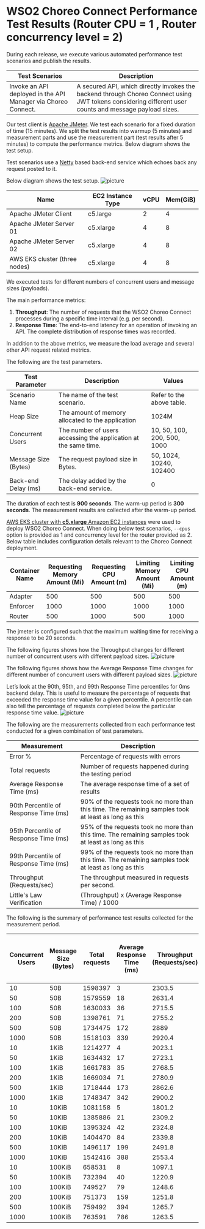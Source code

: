 # WSO2 Choreo Connect Performance Test Results (Router CPU = 1 , Router concurrency level = 2)

During each release, we execute various automated performance test scenarios and publish the results.

| Test Scenarios | Description |
| -------------- | ----------- |
| Invoke an API deployed in the API Manager via Choreo Connect. | A secured API, which directly invokes the backend through Choreo Connect using JWT tokens considering different user counts and message payload sizes. |

Our test client is [Apache JMeter](https://jmeter.apache.org/index.html). We test each scenario for a fixed duration of
time (15 minutes). We split the test results into warmup (5 minutes) and measurement parts and use the measurement part (test results after 5 minutes) to compute the
performance metrics. Below diagram shows the test setup.

Test scenarios use a [Netty](https://netty.io/) based back-end service which echoes back any request
posted to it.

Below diagram shows the test setup.
![picture](images/diagram.png)

| Name                          | EC2 Instance Type | vCPU | Mem(GiB) |
| ----------------------------- | ----------------- | ---- | -------- |
| Apache JMeter Client          | c5.large          | 2    | 4        |
| Apache JMeter Server 01       | c5.xlarge         | 4    | 8        |
| Apache JMeter Server 02       | c5.xlarge         | 4    | 8        |
| AWS EKS cluster (three nodes) | c5.xlarge         | 4    | 8        |

We executed tests for different numbers of concurrent users and message sizes (payloads).

The main performance metrics:

1. **Throughput**: The number of requests that the WSO2 Choreo Connect processes during a specific time interval (e.g. per second).
2. **Response Time**: The end-to-end latency for an operation of invoking an API. The complete distribution of response times was recorded.

In addition to the above metrics, we measure the load average and several other API request related metrics.

The following are the test parameters.

| Test Parameter       | Description                                                     | Values                      |
| -------------------- | --------------------------------------------------------------- | --------------------------- |
| Scenario Name        | The name of the test scenario.                                  | Refer to the above table.   |
| Heap Size            | The amount of memory allocated to the application               | 1024M                       |
| Concurrent Users     | The number of users accessing the application at the same time. | 10, 50, 100, 200, 500, 1000 |
| Message Size (Bytes) | The request payload size in Bytes.                              | 50, 1024, 10240, 102400     |
| Back-end Delay (ms)  | The delay added by the back-end service.                        | 0                           |

The duration of each test is **900 seconds**. The warm-up period is **300 seconds**.
The measurement results are collected after the warm-up period.

[AWS EKS cluster with **c5.xlarge** Amazon EC2 instances](https://aws.amazon.com/eks/?nc2=type_a) were used to deploy WSO2 Choreo Connect.
When doing below test scenarios, `--cpus` option is provided as 1 and concurrency level for the router provided as 2. Below table includes
configuration details relevant to the Choreo Connect deployment.

|Container Name|Requesting Memory Amount (Mi)|Requesting CPU Amount (m)|Limiting Memory Amount (Mi)|Limiting CPU Amount (m)|
|--------------|-----------------------------|-------------------------|---------------------------|-----------------------|
|Adapter       |500                          |500                      |500                        |500                    |
|Enforcer      |1000                         |1000                     |1000                       |1000                   |
|Router        |500                          |1000                     |500                        |1000                   |


The jmeter is configured such that the maximum waiting time for receiving a response to be 20 seconds.

The following figures shows how the Throughput changes for different number of concurrent users with different payload sizes.
![picture](images/throughput.png)

The following figures shows how the Average Response Time changes for different number of concurrent users with different payload sizes.
![picture](images/response_time_0ms.png)

Let’s look at the 90th, 95th, and 99th Response Time percentiles for 0ms backend delay.
This is useful to measure the percentage of requests that exceeded the response time value for a given percentile.
A percentile can also tell the percentage of requests completed below the particular response time value.
![picture](images/percentile.png)

The following are the measurements collected from each performance test conducted for a given combination of
test parameters.

| Measurement | Description |
| ----------- | ----------- |
| Error % | Percentage of requests with errors |
| Total requests | Number of requests happened during the testing period |
| Average Response Time (ms) | The average response time of a set of results |
| 90th Percentile of Response Time (ms) | 90% of the requests took no more than this time. The remaining samples took at least as long as this |
| 95th Percentile of Response Time (ms) | 95% of the requests took no more than this time. The remaining samples took at least as long as this |
| 99th Percentile of Response Time (ms) | 99% of the requests took no more than this time. The remaining samples took at least as long as this |
| Throughput (Requests/sec) | The throughput measured in requests per second. |
| Little's Law Verification |  (Throughput) x (Average Response Time) / 1000|

The following is the summary of performance test results collected for the measurement period.

|Concurrent Users|Message Size (Bytes)|Total requests|Average Response Time (ms)|Throughput (Requests/sec)|Error %|Error Count|Little's law verification|90th Percentile of Response Time (ms)|95th Percentile of Response Time (ms)|99th Percentile of Response Time (ms)|
|----------------|--------------------|--------------|--------------------------|-------------------------|-------|-----------|-------------------------|-------------------------------------|-------------------------------------|-------------------------------------|
|10              |50B                 |1598397       |3                         |2303.5                   |0      |0          |6.9105                   |5                                    |5                                    |11                                   |
|50              |50B                 |1579559       |18                        |2631.4                   |0      |0          |47.3652                  |55                                   |58                                   |62                                   |
|100             |50B                 |1630033       |36                        |2715.5                   |0      |0          |97.758                   |71                                   |74                                   |79                                   |
|200             |50B                 |1398761       |71                        |2755.2                   |0      |0          |195.6192                 |95                                   |98                                   |106                                  |
|500             |50B                 |1734475       |172                       |2889                     |0      |0          |496.908                  |203                                  |211                                  |264                                  |
|1000            |50B                 |1518103       |339                       |2920.4                   |0      |0          |990.0156                 |393                                  |402                                  |455                                  |
|10              |1KiB                |1214277       |4                         |2023.1                   |0      |0          |8.0924                   |5                                    |6                                    |9                                    |
|50              |1KiB                |1634432       |17                        |2723.1                   |0      |0          |46.2927                  |52                                   |55                                   |60                                   |
|100             |1KiB                |1661783       |35                        |2768.5                   |0      |0          |96.8975                  |72                                   |75                                   |80                                   |
|200             |1KiB                |1669034       |71                        |2780.9                   |0      |0          |197.4439                 |104                                  |109                                  |157                                  |
|500             |1KiB                |1718444       |173                       |2862.6                   |0      |0          |495.2298                 |208                                  |226                                  |270                                  |
|1000            |1KiB                |1748347       |342                       |2900.2                   |0      |0          |991.8684                 |336                                  |405                                  |460                                  |
|10              |10KiB               |1081158       |5                         |1801.2                   |0      |0          |9.006                    |6                                    |6                                    |10                                   |
|50              |10KiB               |1385886       |21                        |2309.2                   |0      |0          |48.4932                  |56                                   |59                                   |63                                   |
|100             |10KiB               |1395324       |42                        |2324.8                   |0      |0          |97.6416                  |77                                   |80                                   |86                                   |
|200             |10KiB               |1404470       |84                        |2339.8                   |0      |0          |196.5432                 |102                                  |106                                  |149                                  |
|500             |10KiB               |1496117       |199                       |2491.8                   |0      |0          |495.8682                 |258                                  |270                                  |290                                  |
|1000            |10KiB               |1542416       |388                       |2553.4                   |0      |0          |990.7192                 |460                                  |477                                  |504                                  |
|10              |100KiB              |658531        |8                         |1097.1                   |0      |0          |8.7768                   |11                                   |13                                   |20                                   |
|50              |100KiB              |732394        |40                        |1220.9                   |0      |0          |48.836                   |67                                   |74                                   |89                                   |
|100             |100KiB              |749527        |79                        |1248.6                   |0      |0          |98.6394                  |125                                  |141                                  |170                                  |
|200             |100KiB              |751373        |159                       |1251.8                   |0      |0          |199.0362                 |233                                  |241                                  |277                                  |
|500             |100KiB              |759492        |394                       |1265.7                   |0      |0          |498.6858                 |484                                  |507                                  |553                                  |
|1000            |100KiB              |763591        |786                       |1263.5                   |0      |0          |993.111                  |892                                  |924                                  |996                                  |

